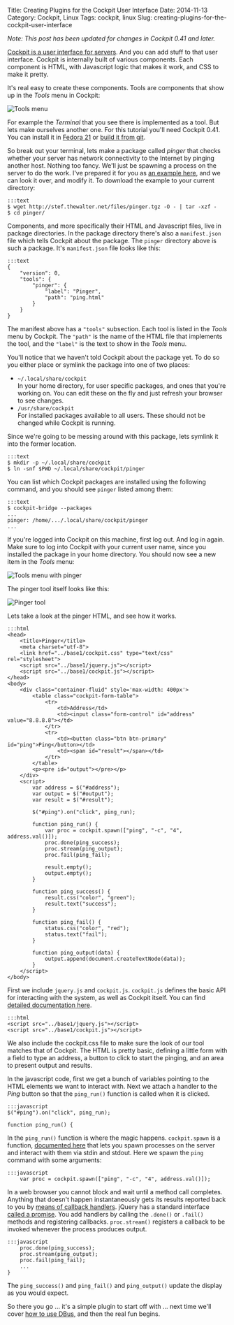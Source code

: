 Title: Creating Plugins for the Cockpit User Interface
Date: 2014-11-13
Category: Cockpit, Linux
Tags: cockpit, linux
Slug: creating-plugins-for-the-cockpit-user-interface

*Note: This post has been updated for changes in Cockpit 0.41 and later.*

[Cockpit is a user interface for servers](http://cockpit-project.org). And you can add stuff to that user interface. Cockpit is internally built of various components. Each component is HTML, with Javascript logic that makes it work, and CSS to make it pretty.

It's real easy to create these components. Tools are components that show up in the *Tools* menu in Cockpit:

![Tools menu](images/cockpit-tools-default.png)

For example the *Terminal* that you see there is implemented as a tool. But lets make ourselves another one. For this tutorial you'll need Cockpit 0.41. You can install it in [Fedora 21](https://lists.fedorahosted.org/pipermail/cockpit-devel/2014-November/000196.html) or [build it from git](https://github.com/cockpit-project/cockpit/blob/master/HACKING.md).

So break out your terminal, lets make a package called *pinger* that checks whether your server has network connectivity to the Internet by pinging another host. Nothing too fancy. We'll just be spawning a process on the server to do the work. I've prepared it for you as [an example here](http://stef.thewalter.net/files/pinger.tgz), and we can look it over, and modify it. To download the example to your current directory:

    :::text
    $ wget http://stef.thewalter.net/files/pinger.tgz -O - | tar -xzf -
    $ cd pinger/

Components, and more specifically their HTML and Javascript files, live in package directories. In the package directory there's also a `manifest.json` file which tells Cockpit about the package. The `pinger` directory above is such a package. It's `manifest.json` file looks like this:

    :::text
    {
        "version": 0,
        "tools": {
            "pinger": {
                "label": "Pinger",
                "path": "ping.html"
            }
        }
    }

The manifest above has a `"tools"` subsection. Each tool is listed in the *Tools* menu by Cockpit. The `"path"` is the name of the HTML file that implements the tool, and the `"label"` is the text to show in the *Tools* menu.

You'll notice that we haven't told Cockpit about the package yet. To do so you either place or symlink the package into one of two places:

 * `~/.local/share/cockpit`<br>
In your home directory, for user specific packages, and ones that you're working on. You can edit these on the fly and just refresh your browser to see changes.
 * `/usr/share/cockpit`<br>
For installed packages available to all users. These should not be changed while Cockpit is running.

Since we're going to be messing around with this package, lets symlink it into the former location.

    :::text
    $ mkdir -p ~/.local/share/cockpit
    $ ln -snf $PWD ~/.local/share/cockpit/pinger

You can list which Cockpit packages are installed using the following command, and you should see `pinger` listed among them:

    :::text
    $ cockpit-bridge --packages
    ...
    pinger: /home/.../.local/share/cockpit/pinger
    ...

If you're logged into Cockpit on this machine, first log out. And log in again. Make sure to log into Cockpit with your current user name, since you installed the package in your home directory. You should now see a new item in the *Tools* menu:

![Tools menu with pinger](images/cockpit-tools-pinger.png)

The pinger tool itself looks like this:

![Pinger tool](images/cockpit-pinger-tool.png)

Lets take a look at the pinger HTML, and see how it works.

    :::html
    <head>
        <title>Pinger</title>
        <meta charset="utf-8">
        <link href="../base1/cockpit.css" type="text/css" rel="stylesheet">
        <script src="../base1/jquery.js"></script>
        <script src="../base1/cockpit.js"></script>
    </head>
    <body>
        <div class="container-fluid" style='max-width: 400px'>
            <table class="cockpit-form-table">
                <tr>
                    <td>Address</td>
                    <td><input class="form-control" id="address" value="8.8.8.8"></td>
                </tr>
                <tr>
                    <td><button class="btn btn-primary" id="ping">Ping</button></td>
                    <td><span id="result"></span></td>
                </tr>
            </table>
            <p><pre id="output"></pre></p>
        </div>
        <script>
            var address = $("#address");
            var output = $("#output");
            var result = $("#result");

            $("#ping").on("click", ping_run);

            function ping_run() {
                var proc = cockpit.spawn(["ping", "-c", "4", address.val()]);
                proc.done(ping_success);
                proc.stream(ping_output);
                proc.fail(ping_fail);

                result.empty();
                output.empty();
            }

            function ping_success() {
                result.css("color", "green");
                result.text("success");
            }

            function ping_fail() {
                status.css("color", "red");
                status.text("fail");
            }

            function ping_output(data) {
                output.append(document.createTextNode(data));
            }
        </script>
    </body>
</html>

First we include `jquery.js` and `cockpit.js`. `cockpit.js` defines the basic API for interacting with the system, as well as Cockpit itself. You can find [detailed documentation here](http://files.cockpit-project.org/guide/latest/api-cockpit.html).

    :::html
    <script src="../base1/jquery.js"></script>
    <script src="../base1/cockpit.js"></script>

We also include the cockpit.css file to make sure the look of our tool matches that of Cockpit. The HTML is pretty basic, defining a little form with a field to type an address, a button to click to start the pinging, and an area to present output and results.

In the javascript code, first we get a bunch of variables pointing to the HTML elements we want to interact with.
Next we attach a handler to the *Ping* button so that the `ping_run()` function is called when it is clicked.

    :::javascript
    $("#ping").on("click", ping_run);

    function ping_run() {

In the `ping_run()` function is where the magic happens. `cockpit.spawn` is a function, [documented here](http://files.cockpit-project.org/guide/latest/api-cockpit.html#latest-spawn) that lets you spawn processes on the server and interact with them via stdin and stdout. Here we spawn the `ping` command with some arguments:

    :::javascript
        var proc = cockpit.spawn(["ping", "-c", "4", address.val()]);

In a web browser you cannot block and wait until a method call completes. Anything that doesn't happen instantaneously gets its results reported back to you by [means of callback handlers](http://files.cockpit-project.org/guide/latest/api-cockpit.html#latest-spawn-done). jQuery has a standard interface [called a promise](http://api.jquery.com/deferred.promise/). You add handlers by calling the `.done()` or `.fail()` methods and registering callbacks. `proc.stream()` registers a callback to be invoked whenever the process produces output.

    :::javascript
        proc.done(ping_success);
        proc.stream(ping_output);
        proc.fail(ping_fail);
        ...
    }

The `ping_success()` and `ping_fail()` and `ping_output()` update the display as you would expect.

So there you go ... it's a simple plugin to start off with ... next time we'll cover [how to use DBus](http://files.cockpit-project.org/guide/latest/api-cockpit.html#latest-dbus), and then the real fun begins.
